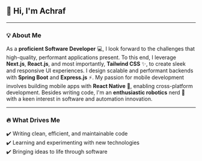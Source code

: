 ## 👋 Hi, I'm Achraf 

---

### 💡 About Me


As a **proficient Software Developer** 💻, I look forward to the challenges that high-quality, performant applications present. To this end, I leverage **Next.js**, **React.js**, and most importantly, **Tailwind CSS** ✨, to create sleek and responsive UI experiences. I design scalable and performant backends with **Spring Boot** and **Express.js** ⚡. My passion for mobile development involves building mobile apps with **React Native** 📱, enabling cross-platform development. Besides writing code, I'm an **enthusiastic robotics** nerd 🤖 with a keen interest in software and automation innovation. 


---

### 🔥 What Drives Me

✔️ Writing clean, efficient, and maintainable code  
✔️ Learning and experimenting with new technologies  
✔️ Bringing ideas to life through software  


